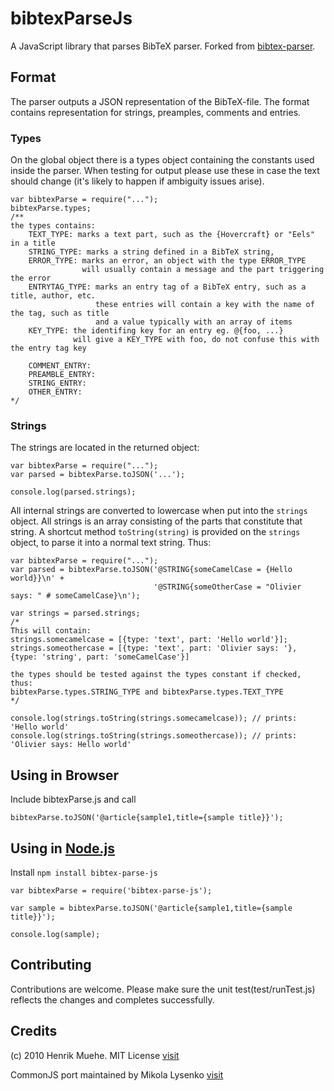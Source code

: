 bibtexParseJs
=============
A JavaScript library that parses BibTeX parser. Forked from 
[bibtex-parser](https://github.com/mikolalysenko/bibtex-parser).


## Format

The parser outputs a JSON representation of the BibTeX-file.  The
format contains representation for strings, preamples, comments and
entries.

### Types

On the global object there is a types object containing the constants
used inside the parser.  When testing for output please use these in
case the text should change (it's likely to happen if ambiguity issues
arise).

```
var bibtexParse = require("...");
bibtexParse.types;
/**
the types contains:
    TEXT_TYPE: marks a text part, such as the {Hovercraft} or "Eels" in a title
    STRING_TYPE: marks a string defined in a BibTeX string,
    ERROR_TYPE: marks an error, an object with the type ERROR_TYPE
                will usually contain a message and the part triggering the error
    ENTRYTAG_TYPE: marks an entry tag of a BibTeX entry, such as a title, author, etc.
                   these entries will contain a key with the name of the tag, such as title
                   and a value typically with an array of items
    KEY_TYPE: the identifing key for an entry eg. @{foo, ...}
              will give a KEY_TYPE with foo, do not confuse this with the entry tag key
    
    COMMENT_ENTRY: 
    PREAMBLE_ENTRY: 
    STRING_ENTRY: 
    OTHER_ENTRY: 
*/
```

### Strings

The strings are located in the returned object:

    var bibtexParse = require("...");
    var parsed = bibtexParse.toJSON('...');

    console.log(parsed.strings);

All internal strings are converted to lowercase when put into the
```strings``` object.  All strings is an array consisting of the parts
that constitute that string.  A shortcut method ```toString(string)```
is provided on the ```strings``` object, to parse it into a normal
text string.  Thus:

    var bibtexParse = require("...");
    var parsed = bibtexParse.toJSON('@STRING{someCamelCase = {Hello world}}\n' +
                                    '@STRING{someOtherCase = "Olivier says: " # someCamelCase}\n');

    var strings = parsed.strings;
    /*
    This will contain:
    strings.somecamelcase = [{type: 'text', part: 'Hello world'}];
    strings.someothercase = [{type: 'text', part: 'Olivier says: '}, {type: 'string', part: 'someCamelCase'}]

    the types should be tested against the types constant if checked, thus:
    bibtexParse.types.STRING_TYPE and bibtexParse.types.TEXT_TYPE
    */

    console.log(strings.toString(strings.somecamelcase)); // prints: 'Hello world'
    console.log(strings.toString(strings.someothercase)); // prints: 'Olivier says: Hello world'


## Using in Browser
Include bibtexParse.js and call 

```
bibtexParse.toJSON('@article{sample1,title={sample title}}');
```

## Using in [Node.js](http://nodejs.org/)
Install     ```npm install bibtex-parse-js```

```
var bibtexParse = require('bibtex-parse-js');

var sample = bibtexParse.toJSON('@article{sample1,title={sample title}}');

console.log(sample);
``` 

## Contributing
   Contributions are welcome. Please make sure the unit test(test/runTest.js) reflects the
   changes and completes successfully. 


## Credits
(c) 2010 Henrik Muehe.  MIT License 
[visit](https://code.google.com/p/bibtex-js/)


CommonJS port maintained by Mikola Lysenko 
[visit](https://github.com/mikolalysenko/bibtex-parser)
